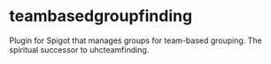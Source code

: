 # teambasedgroupfinding
Plugin for Spigot that manages groups for team-based grouping. The spiritual successor to uhcteamfinding.
